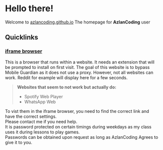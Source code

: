 # Hello there!
Welcome to [azlancoding.github.io](https://azlancoding.github.io)
The homepage for **AzlanCoding** user
## Quicklinks
### [iframe browser](iframe-browser-pwa)
This is a browser that runs within a website. 
It needs an extension that will be prompted to install on first visit. 
The goal of this website is to bypass Mobile Guardian as it does not use a proxy. 
However, not all websites can work. 
Reddit for example will display here for a few seconds. 
>**Websites that seem to not work but actually do:**<br>
> - Spotify Web Player<br>
> - WhatsApp Web<br>
>
To vist them in the iframe browser, you need to find the correct link and have the correct settings. <br>
Please contact me if you need help.<br>
It is password protected on certain timings during weekdays as my class uses it during lessons to play games.<br>
Passwords can be obtained upon request as long as AzlanCoding Agrees to give it to you.<br>
